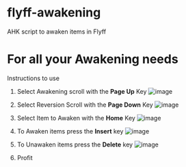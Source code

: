 # flyff-awakening
AHK script to awaken items in Flyff

# For all your Awakening needs
Instructions to use

1. Select Awakening scroll with the **Page Up** Key
   ![image](https://i.imgur.com/BVo8Zlum.jpg)

3. Select Reversion Scroll with the **Page Down** Key
   ![image](https://i.imgur.com/7jSgUQj.gif)

4. Select Item to Awaken with the **Home** Key
   ![image](https://github.com/crunksensei/flyff-awakening/assets/63222538/cd870a6a-efb2-428e-a61f-027f65f631d7)

5. To Awaken items press the **Insert** key
   ![image](https://cwflyff.com/assets/img/guides/0wNAdMV.png)

7. To Unawaken items press the **Delete** key
   ![image](https://github.com/crunksensei/flyff-awakening/assets/63222538/cd870a6a-efb2-428e-a61f-027f65f631d7)

9. Profit
   
